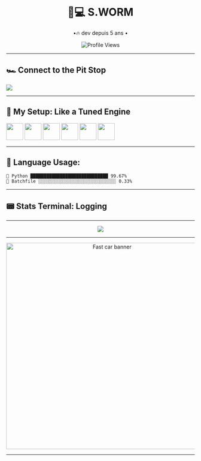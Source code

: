 <h1 align="center">🏁💻 S.WORM</h1>
<p align="center">
  •🔥  dev depuis 5 ans •
</p>

<p align="center">
  <img src="https://img.shields.io/badge/Profile%20views-280-ff007f?style=flat-square&logo=fastapi" alt="Profile Views"/>
</p>

---

## 🏎️ Connect to the Pit Stop

<p>
  <a href="https://discord.com/users/924269282093834271"><img src="https://img.shields.io/badge/Discord-s.worm-%235865F2?style=for-the-badge&logo=discord&logoColor=white"/></a>
</p>

---

## 🧰 My Setup: Like a Tuned Engine

<p align="left">
  <img src="https://cdn.jsdelivr.net/gh/devicons/devicon/icons/python/python-original.svg" width="45"/>
  <img src="https://cdn.jsdelivr.net/gh/devicons/devicon/icons/javascript/javascript-original.svg" width="45"/>
  <img src="https://cdn.jsdelivr.net/gh/devicons/devicon/icons/php/php-original.svg" width="45"/>
  <img src="https://cdn.jsdelivr.net/gh/devicons/devicon/icons/linux/linux-original.svg" width="45"/>
  <img src="https://cdn.jsdelivr.net/gh/devicons/devicon/icons/bash/bash-original.svg" width="45"/>
  <img src="https://cdn.jsdelivr.net/gh/devicons/devicon/icons/vscode/vscode-original.svg" width="45"/>
</p>

---

## 💽 Language Usage: 

```
🐍 Python █████████████████████████████ 99.67%
🔧 Batchfile ░░░░░░░░░░░░░░░░░░░░░░░░░░░░░ 0.33%
```

---

## 📟 Stats Terminal: Logging
---
<p align="center">
  <img src="https://github-readme-stats.vercel.app/api?username=swormm&show_icons=true&theme=radical&hide=prs,issues&count_private=true" />
</p>

---

<p align="center">
  <img src="https://nym.vercel.app/assets/pfp1-j54_sJiB.gif" width="550" alt="Fast car banner">
</p>

---
